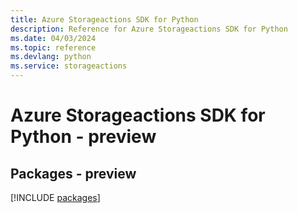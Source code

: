 ```yaml
---
title: Azure Storageactions SDK for Python
description: Reference for Azure Storageactions SDK for Python
ms.date: 04/03/2024
ms.topic: reference
ms.devlang: python
ms.service: storageactions
---
```

# Azure Storageactions SDK for Python - preview
## Packages - preview
[!INCLUDE [packages](storageactions-index.md)]
